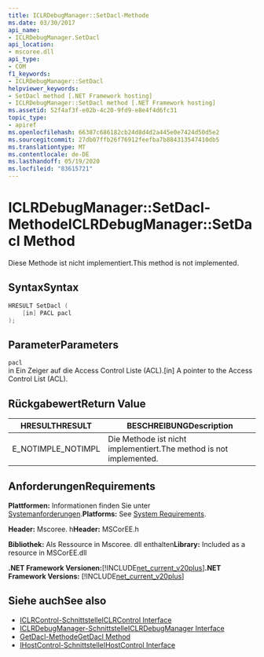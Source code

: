 ```yaml
---
title: ICLRDebugManager::SetDacl-Methode
ms.date: 03/30/2017
api_name:
- ICLRDebugManager.SetDacl
api_location:
- mscoree.dll
api_type:
- COM
f1_keywords:
- ICLRDebugManager::SetDacl
helpviewer_keywords:
- SetDacl method [.NET Framework hosting]
- ICLRDebugManager::SetDacl method [.NET Framework hosting]
ms.assetid: 52f4af3f-e02b-4c20-9fd9-e8e4f4d6fc31
topic_type:
- apiref
ms.openlocfilehash: 66387c686182cb24d8d4d2a445e0e7424d50d5e2
ms.sourcegitcommit: 27db07ffb26f76912feefba7b884313547410db5
ms.translationtype: MT
ms.contentlocale: de-DE
ms.lasthandoff: 05/19/2020
ms.locfileid: "83615721"
---
```

# <a name="iclrdebugmanagersetdacl-method"></a><span data-ttu-id="36eba-102">ICLRDebugManager::SetDacl-Methode</span><span class="sxs-lookup"><span data-stu-id="36eba-102">ICLRDebugManager::SetDacl Method</span></span>
<span data-ttu-id="36eba-103">Diese Methode ist nicht implementiert.</span><span class="sxs-lookup"><span data-stu-id="36eba-103">This method is not implemented.</span></span>  
  
## <a name="syntax"></a><span data-ttu-id="36eba-104">Syntax</span><span class="sxs-lookup"><span data-stu-id="36eba-104">Syntax</span></span>  
  
```cpp  
HRESULT SetDacl (  
    [in] PACL pacl  
);  
```  
  
## <a name="parameters"></a><span data-ttu-id="36eba-105">Parameter</span><span class="sxs-lookup"><span data-stu-id="36eba-105">Parameters</span></span>  
 `pacl`  
 <span data-ttu-id="36eba-106">in Ein Zeiger auf die Access Control Liste (ACL).</span><span class="sxs-lookup"><span data-stu-id="36eba-106">[in] A pointer to the Access Control List (ACL).</span></span>  
  
## <a name="return-value"></a><span data-ttu-id="36eba-107">Rückgabewert</span><span class="sxs-lookup"><span data-stu-id="36eba-107">Return Value</span></span>  
  
|<span data-ttu-id="36eba-108">HRESULT</span><span class="sxs-lookup"><span data-stu-id="36eba-108">HRESULT</span></span>|<span data-ttu-id="36eba-109">BESCHREIBUNG</span><span class="sxs-lookup"><span data-stu-id="36eba-109">Description</span></span>|  
|-------------|-----------------|  
|<span data-ttu-id="36eba-110">E_NOTIMPL</span><span class="sxs-lookup"><span data-stu-id="36eba-110">E_NOTIMPL</span></span>|<span data-ttu-id="36eba-111">Die Methode ist nicht implementiert.</span><span class="sxs-lookup"><span data-stu-id="36eba-111">The method is not implemented.</span></span>|  
  
## <a name="requirements"></a><span data-ttu-id="36eba-112">Anforderungen</span><span class="sxs-lookup"><span data-stu-id="36eba-112">Requirements</span></span>  
 <span data-ttu-id="36eba-113">**Plattformen:** Informationen finden Sie unter [Systemanforderungen](../../get-started/system-requirements.md).</span><span class="sxs-lookup"><span data-stu-id="36eba-113">**Platforms:** See [System Requirements](../../get-started/system-requirements.md).</span></span>  
  
 <span data-ttu-id="36eba-114">**Header:** Mscoree. h</span><span class="sxs-lookup"><span data-stu-id="36eba-114">**Header:** MSCorEE.h</span></span>  
  
 <span data-ttu-id="36eba-115">**Bibliothek:** Als Ressource in Mscoree. dll enthalten</span><span class="sxs-lookup"><span data-stu-id="36eba-115">**Library:** Included as a resource in MSCorEE.dll</span></span>  
  
 <span data-ttu-id="36eba-116">**.NET Framework Versionen:**[!INCLUDE[net_current_v20plus](../../../../includes/net-current-v20plus-md.md)]</span><span class="sxs-lookup"><span data-stu-id="36eba-116">**.NET Framework Versions:** [!INCLUDE[net_current_v20plus](../../../../includes/net-current-v20plus-md.md)]</span></span>  
  
## <a name="see-also"></a><span data-ttu-id="36eba-117">Siehe auch</span><span class="sxs-lookup"><span data-stu-id="36eba-117">See also</span></span>

- [<span data-ttu-id="36eba-118">ICLRControl-Schnittstelle</span><span class="sxs-lookup"><span data-stu-id="36eba-118">ICLRControl Interface</span></span>](iclrcontrol-interface.md)
- [<span data-ttu-id="36eba-119">ICLRDebugManager-Schnittstelle</span><span class="sxs-lookup"><span data-stu-id="36eba-119">ICLRDebugManager Interface</span></span>](iclrdebugmanager-interface.md)
- [<span data-ttu-id="36eba-120">GetDacl-Methode</span><span class="sxs-lookup"><span data-stu-id="36eba-120">GetDacl Method</span></span>](iclrdebugmanager-getdacl-method.md)
- [<span data-ttu-id="36eba-121">IHostControl-Schnittstelle</span><span class="sxs-lookup"><span data-stu-id="36eba-121">IHostControl Interface</span></span>](ihostcontrol-interface.md)
